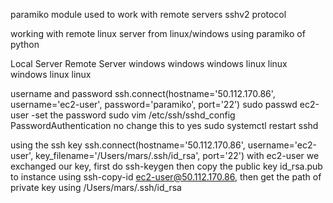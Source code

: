 paramiko module used to work with remote servers
sshv2 protocol

working with remote linux server from linux/windows using paramiko of python

Local Server                      Remote Server
windows                             windows
windows                             linux
linux                               windows
linux                                linux

username and password
ssh.connect(hostname='50.112.170.86', username='ec2-user', password='paramiko', port='22')
sudo passwd ec2-user -set the password
sudo vim /etc/ssh/sshd_config
PasswordAuthentication no change this to yes
sudo systemctl restart sshd

using the ssh key
ssh.connect(hostname='50.112.170.86', username='ec2-user', key_filename='/Users/mars/.ssh/id_rsa', port='22')
with ec2-user we exchanged our key, first do ssh-keygen then copy the public key id_rsa.pub to instance using ssh-copy-id ec2-user@50.112.170.86, then get the path of private key using /Users/mars/.ssh/id_rsa





